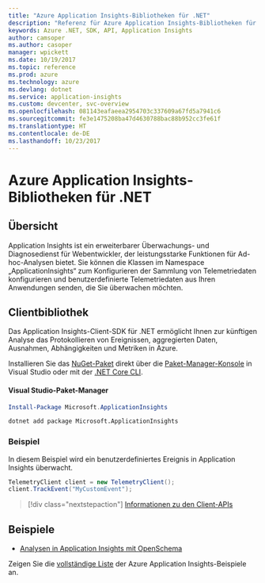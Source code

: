 ```yaml
---
title: "Azure Application Insights-Bibliotheken für .NET"
description: "Referenz für Azure Application Insights-Bibliotheken für .NET"
keywords: Azure .NET, SDK, API, Application Insights
author: camsoper
ms.author: casoper
manager: wpickett
ms.date: 10/19/2017
ms.topic: reference
ms.prod: azure
ms.technology: azure
ms.devlang: dotnet
ms.service: application-insights
ms.custom: devcenter, svc-overview
ms.openlocfilehash: 081143eafaeea2954703c337609a67fd5a7941c6
ms.sourcegitcommit: fe3e1475208ba47d4630788bac88b952cc3fe61f
ms.translationtype: HT
ms.contentlocale: de-DE
ms.lasthandoff: 10/23/2017
---
```

# <a name="azure-application-insights-libraries-for-net"></a>Azure Application Insights-Bibliotheken für .NET

## <a name="overview"></a>Übersicht

Application Insights ist ein erweiterbarer Überwachungs- und Diagnosedienst für Webentwickler, der leistungsstarke Funktionen für Ad-hoc-Analysen bietet. Sie können die Klassen im Namespace „ApplicationInsights“ zum Konfigurieren der Sammlung von Telemetriedaten konfigurieren und benutzerdefinierte Telemetriedaten aus Ihren Anwendungen senden, die Sie überwachen möchten.

## <a name="client-library"></a>Clientbibliothek

Das Application Insights-Client-SDK für .NET ermöglicht Ihnen zur künftigen Analyse das Protokollieren von Ereignissen, aggregierten Daten, Ausnahmen, Abhängigkeiten und Metriken in Azure.

Installieren Sie das [NuGet-Paket](https://www.nuget.org/packages/Microsoft.ApplicationInsights ) direkt über die [Paket-Manager-Konsole][PackageManager] in Visual Studio oder mit der [.NET Core CLI][DotNetCLI].

#### <a name="visual-studio-package-manager"></a>Visual Studio-Paket-Manager

```powershell
Install-Package Microsoft.ApplicationInsights 
```

```bash
dotnet add package Microsoft.ApplicationInsights 
```

### <a name="example"></a>Beispiel

In diesem Beispiel wird ein benutzerdefiniertes Ereignis in Application Insights überwacht.

```csharp
TelemetryClient client = new TelemetryClient();
client.TrackEvent("MyCustomEvent");
```

> [!div class="nextstepaction"]
> [Informationen zu den Client-APIs](/dotnet/api/overview/azure/insights/client)



## <a name="samples"></a>Beispiele

- [Analysen in Application Insights mit OpenSchema](https://azure.microsoft.com/resources/samples/guidance-appinsights-openschema/)

Zeigen Sie die [vollständige Liste](https://azure.microsoft.com/resources/samples/?service=application-insights&platform=dotnet) der Azure Application Insights-Beispiele an.

[PackageManager]: https://docs.microsoft.com/nuget/tools/package-manager-console
[DotNetCLI]: https://docs.microsoft.com/dotnet/core/tools/dotnet-add-package
